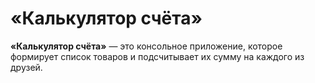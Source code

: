 # «Калькулятор счёта»
**«Калькулятор счёта»** — это консольное приложение, которое формирует список товаров и 
подсчитывает их сумму на каждого из друзей.